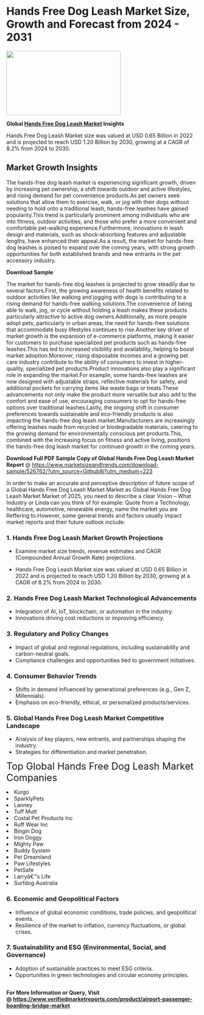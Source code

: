 <H1>Hands Free Dog Leash Market Size, Growth and Forecast from 2024 - 2031</H1><img class="aligncenter size-medium wp-image-584254" src="https://thirdeyenews.in/wp-content/uploads/2024/09/Global-Market-Research-300x168.jpeg" alt="" width="300" height="168" /><p><strong>Global&nbsp;<a href="https://www.marketsizeandtrends.com/download-sample/526762/?utm_source=Github8j?utm_medium=223">Hands Free Dog Leash Market</a> Insights</strong></p><p>Hands Free Dog Leash Market size was valued at USD 0.65 Billion in 2022 and is projected to reach USD 1.20 Billion by 2030, growing at a CAGR of 8.2% from 2024 to 2030.</p><p><h2>Market Growth Insights</h2> <p>The hands-free dog leash market is experiencing significant growth, driven by increasing pet ownership, a shift towards outdoor and active lifestyles, and rising demand for pet convenience products.As pet owners seek solutions that allow them to exercise, walk, or jog with their dogs without needing to hold onto a traditional leash, hands-free leashes have gained popularity.This trend is particularly prominent among individuals who are into fitness, outdoor activities, and those who prefer a more convenient and comfortable pet-walking experience.Furthermore, innovations in leash design and materials, such as shock-absorbing features and adjustable lengths, have enhanced their appeal.As a result, the market for hands-free dog leashes is poised to expand over the coming years, with strong growth opportunities for both established brands and new entrants in the pet accessory industry.</p> <p><strong>Download Sample</strong></p> <p>The market for hands-free dog leashes is projected to grow steadily due to several factors.First, the growing awareness of health benefits related to outdoor activities like walking and jogging with dogs is contributing to a rising demand for hands-free walking solutions.The convenience of being able to walk, jog, or cycle without holding a leash makes these products particularly attractive to active dog owners.Additionally, as more people adopt pets, particularly in urban areas, the need for hands-free solutions that accommodate busy lifestyles continues to rise.Another key driver of market growth is the expansion of e-commerce platforms, making it easier for customers to purchase specialized pet products such as hands-free leashes.This has led to increased visibility and availability, helping to boost market adoption.Moreover, rising disposable incomes and a growing pet care industry contribute to the ability of consumers to invest in higher-quality, specialized pet products.Product innovations also play a significant role in expanding the market.For example, some hands-free leashes are now designed with adjustable straps, reflective materials for safety, and additional pockets for carrying items like waste bags or treats.These advancements not only make the product more versatile but also add to the comfort and ease of use, encouraging consumers to opt for hands-free options over traditional leashes.Lastly, the ongoing shift in consumer preferences towards sustainable and eco-friendly products is also impacting the hands-free dog leash market.Manufacturers are increasingly offering leashes made from recycled or biodegradable materials, catering to the growing demand for environmentally conscious pet products.This, combined with the increasing focus on fitness and active living, positions the hands-free dog leash market for continued growth in the coming years.</p> <p><span class=""><strong>Download Full PDF Sample Copy of Global Hands Free Dog Leash Market Report</strong> @ <a href="https://www.marketsizeandtrends.com/download-sample/526762/?utm_source=Github8j?utm_medium=223" target="_blank">https://www.marketsizeandtrends.com/download-sample/526762/?utm_source=Github8j?utm_medium=223</a></span></p><p>In order to make an accurate and perceptive description of future scope of a Global&nbsp;Hands Free Dog Leash Market Market as Global&nbsp;Hands Free Dog Leash Market Market of 2025, you need to describe a clear Vision &ndash; What Industry or Linda can you think of for example: Quote from a Technology, healthcare, automotive, renewable energy, name the market you are Reffering to.However, some general trends and factors usually impact market reports and their future outlook include:</p><h3>1.&nbsp;<strong>Hands Free Dog Leash Market Growth Projections</strong></h3><ul><li>Examine market size trends, revenue estimates and CAGR (Compounded Annual Growth Rate) projections.</li><li><p>Hands Free Dog Leash Market size was valued at USD 0.65 Billion in 2022 and is projected to reach USD 1.20 Billion by 2030, growing at a CAGR of 8.2% from 2024 to 2030.</p></li></ul><h3>2.&nbsp;<strong>Hands Free Dog Leash Market Technological Advancements</strong></h3><ul><li>Integration of AI, IoT, blockchain, or automation in the industry.</li><li>Innovations driving cost reductions or improving efficiency.</li></ul><h3>3.&nbsp;<strong>Regulatory and Policy Changes</strong></h3><ul><li>Impact of global and regional regulations, including sustainability and carbon-neutral goals.</li><li>Compliance challenges and opportunities tied to government initiatives.</li></ul><h3>4.&nbsp;<strong>Consumer Behavior Trends</strong></h3><ul><li>Shifts in demand influenced by generational preferences (e.g., Gen Z, Millennials).</li><li>Emphasis on eco-friendly, ethical, or personalized products/services.</li></ul><h3>5.&nbsp;<strong>Global Hands Free Dog Leash Market Competitive Landscape</strong></h3><ul><li>Analysis of key players, new entrants, and partnerships shaping the industry.</li><li>Strategies for differentiation and market penetration.</li></ul><p data-pm-slice="1 1 []"><span style="color: inherit; font-family: inherit; font-size: 25px;">Top Global Hands Free Dog Leash Market Companies</span></p><div class="" data-test-id=""><p><li>Kurgo</li><li> SparklyPets</li><li> Lanney</li><li> Tuff Mutt</li><li> Costal Pet Products Inc</li><li> Ruff Wear Inc</li><li> Bingin Dog</li><li> Iron Doggy</li><li> Mighty Paw</li><li> Buddy System</li><li> Pet Dreamland</li><li> Paw Lifestyles</li><li> PetSafe</li><li> Larryâ€™s Life</li><li> Surfdog Australia</li></p></div><h3>6.&nbsp;<strong>Economic and Geopolitical Factors</strong></h3><ul><li>Influence of global economic conditions, trade policies, and geopolitical events.</li><li>Resilience of the market to inflation, currency fluctuations, or global crises.</li></ul><h3>7.&nbsp;<strong>Sustainability and ESG (Environmental, Social, and Governance)</strong></h3><ul><li>Adoption of sustainable practices to meet ESG criteria.</li><li>Opportunities in green technologies and circular economy principles.</li></ul><h2><strong style="font-size: 14px;">For More Information or Query, Visit @&nbsp;</strong><a style="background-color: #ffffff; font-size: 14px;" href="https://www.marketsizeandtrends.com/report/hands-free-dog-leash-market/" target="_blank">https://www.verifiedmarketreports.com/product/airport-passenger-boarding-bridge-market</a></h2>